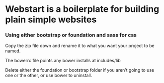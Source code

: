 # Webstart is a boilerplate for building plain simple websites

### Using either bootstrap or foundation and sass for css

Copy the zip file down and rename it to what you want your project to be named. 

The bowerrc file points any bower installs at includes/lib

Delete either the foundation or bootstrap folder if you aren’t going to use one or the other, or use bower to uninstall.